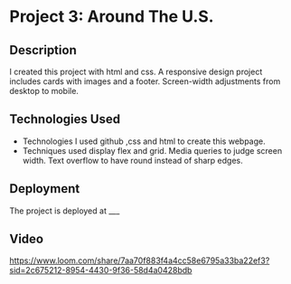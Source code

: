 # Project 3: Around The U.S.

## Description

I created this project with html and css. A responsive design project includes cards with images and a footer. Screen-width adjustments from desktop to mobile.

## Technologies Used

- Technologies I used github ,css and html to create this webpage.
- Techniques used display flex and grid. Media queries to judge screen width. Text overflow to have round instead of sharp edges.

## Deployment

The project is deployed at \_\_\_

## Video

https://www.loom.com/share/7aa70f883f4a4cc58e6795a33ba22ef3?sid=2c675212-8954-4430-9f36-58d4a0428bdb
